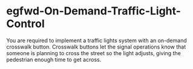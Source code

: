 # egfwd-On-Demand-Traffic-Light-Control
You are required to implement a traffic lights system with an on-demand crosswalk button. Crosswalk buttons let the signal operations know that someone is
planning to cross the street so the light adjusts, giving the pedestrian enough time to get across.
